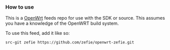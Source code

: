### How to use

This is a [OpenWrt](https://www.openwrt.org) feeds repo for use with the SDK or source.
This assumes you have a knowledge of the OpenWRT build system.

To use this feed, add it like so:

```src-git zefie https://github.com/zefie/openwrt-zefie.git```


